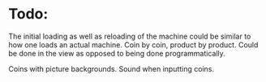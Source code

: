 Todo:
=====
The initial loading as well as reloading  of the machine could be similar to how one loads an actual machine. Coin by coin, product by product. Could be done in the view as opposed to being done programmatically.

Coins with picture backgrounds.
Sound when inputting coins.
